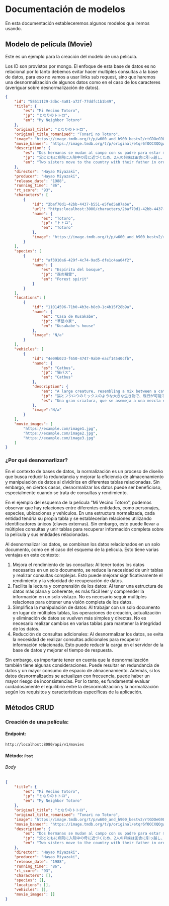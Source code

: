 # Documentación de modelos

En esta documentación estableceremos algunos modelos que iremos usando.

## Modelo de película (Movie)

Este es un ejemplo para la creación del modelo de una película.

Los ID son provistos por mongo. El enfoque de esta base de datos es no relacional por lo tanto debemos evitar hacer multiples consultas a la base de datos, para eso no vamos a usar links sub request, sino que haremos una desnormalización de algunos datos como en el caso de los caracteres (averiguar sobre desnormalización de datos).

```json
{
    "id": "58611129-2dbc-4a81-a72f-77ddfc1b1b49",
    "title": {
        "es": "Mi Vecino Totoro",
        "jp": "となりのトトロ",
        "en": "My Neighbor Totoro"
    },
    "original_title": "となりのトトロ",
    "original_title_romanised": "Tonari no Totoro",
    "image": "https://image.tmdb.org/t/p/w600_and_h900_bestv2/rtGDOeG9LzoerkDGZF9dnVeLppL.jpg",
    "movie_banner": "https://image.tmdb.org/t/p/original/etqr6fOOCXQOgwrQXaKwenTSuzx.jpg",
    "description": {
        "es": "Dos hermanas se mudan al campo con su padre para estar más cerca de su madre hospitalizada y descubren que los árboles cercanos están habitados por Totoros, espíritus mágicos del bosque. Cuando la hermana menor se escapa de casa, la hermana mayor busca ayuda de los espíritus para encontrarla.",
        "jp": "父とともに病院に入院中の母に近づくため、2人の姉妹は田舎に引っ越し、周囲の木々にはトトロと呼ばれる魔法の森の精霊が住んでいることを発見します。最年少の妹が家出したとき、姉は精霊の助けを求めて彼女を探し始めます。",
        "en": "Two sisters move to the country with their father in order to be closer to their hospitalized mother, and discover that the surrounding trees are inhabited by Totoros, magical spirits of the forest. When the youngest sister runs away from home, the older sister seeks help from the spirits to find her."
    },
    "director": "Hayao Miyazaki",
    "producer": "Hayao Miyazaki",
    "release_date": "1988",
    "running_time": "86",
    "rt_score": "93",
    "characters": [
        {
            "id": "2baf70d1-42bb-4437-b551-e5fed5a87abe",
            "url": "https:localhost:3000/characters/2baf70d1-42bb-4437-b551-e5fed5a87abe",
            "name": {
                "es": "Totoro",
                "jp": "トトロ",
                "en": "Totoro"
            },
            "image": "https://image.tmdb.org/t/p/w600_and_h900_bestv2/rtGDOeG9LzoerkDGZF9dnVeLppL.jpg"
        }
    ],
    "species": [
        {
            "id": "af3910a6-429f-4c74-9ad5-dfe1c4aa04f2",
            "name": {
                "es": "Espíritu del bosque",
                "jp": "森の精霊",
                "en": "Forest spirit"
            }
        }
    ],
    "locations": [
        {
            "id": "11014596-71b0-4b3e-b8c0-1c4b15f28b9a",
            "name": {
                "es": "Casa de Kusakabe",
                "jp": "草壁の家",
                "en": "Kusakabe's house"
            },
            "image": "N/a"
        }
    ],
    "vehicles": [
        {
            "id": "4e09b023-f650-4747-9ab9-eacf14540cfb",
            "name": {
                "es": "Catbus",
                "jp": "猫バス",
                "en": "Catbus"
            },
            "description": {
                "en": "A large creature, resembling a mix between a cat and an owl, capable of flight.",
                "jp": "猫とフクロウのミックスのような大きな生き物で、飛行が可能です。",
                "es": "Una gran criatura, que se asemeja a una mezcla entre un gato y un búho, capaz de volar."
            },
            "image":"N/a"
        }
    ],
    "movie_images": [
        "https://example.com/image1.jpg",
        "https://example.com/image2.jpg",
        "https://example.com/image3.jpg"
    ]
}
```

### ¿Por qué desnomarlizar?

En el contexto de bases de datos, la normalización es un proceso de diseño que busca reducir la redundancia y mejorar la eficiencia de almacenamiento y manipulación de datos al dividirlos en diferentes tablas relacionadas. Sin embargo, en ciertos casos, desnormalizar los datos puede ser beneficioso, especialmente cuando se trata de consultas y rendimiento.

En el ejemplo del esquema de la película "Mi Vecino Totoro", podemos observar que hay relaciones entre diferentes entidades, como personajes, especies, ubicaciones y vehículos. En una estructura normalizada, cada entidad tendría su propia tabla y se establecerían relaciones utilizando identificadores únicos (claves externas). Sin embargo, esto puede llevar a múltiples consultas y unir tablas para recuperar información completa sobre la película y sus entidades relacionadas.

Al desnormalizar los datos, se combinan los datos relacionados en un solo documento, como en el caso del esquema de la película. Esto tiene varias ventajas en este contexto:

1. Mejora el rendimiento de las consultas: Al tener todos los datos necesarios en un solo documento, se reduce la necesidad de unir tablas y realizar consultas complejas. Esto puede mejorar significativamente el rendimiento y la velocidad de recuperación de datos.
2. Facilita la lectura y comprensión de los datos: Al tener una estructura de datos más plana y coherente, es más fácil leer y comprender la información en un solo vistazo. No es necesario seguir múltiples relaciones para obtener una visión completa de los datos.
3. Simplifica la manipulación de datos: Al trabajar con un solo documento en lugar de múltiples tablas, las operaciones de creación, actualización y eliminación de datos se vuelven más simples y directas. No es necesario realizar cambios en varias tablas para mantener la integridad de los datos.
4. Reducción de consultas adicionales: Al desnormalizar los datos, se evita la necesidad de realizar consultas adicionales para recuperar información relacionada. Esto puede reducir la carga en el servidor de la base de datos y mejorar el tiempo de respuesta.

Sin embargo, es importante tener en cuenta que la desnormalización también tiene algunas consideraciones. Puede resultar en redundancia de datos y un mayor consumo de espacio de almacenamiento. Además, si los datos desnormalizados se actualizan con frecuencia, puede haber un mayor riesgo de inconsistencias. Por lo tanto, es fundamental evaluar cuidadosamente el equilibrio entre la desnormalización y la normalización según los requisitos y características específicas de la aplicación.

## Métodos CRUD

### Creación de una película:

#### Endpoint:

```shell
http://localhost:8080/api/v1/movies
```

#### Método:  `Post`

###### Body

```json
{
    "title": {
        "es": "Mi Vecino Totoro",
        "jp": "となりのトトロ",
        "en": "My Neighbor Totoro"
    },
    "original_title": "となりのトトロ",
    "original_title_romanised": "Tonari no Totoro",
    "image": "https://image.tmdb.org/t/p/w600_and_h900_bestv2/rtGDOeG9LzoerkDGZF9dnVeLppL.jpg",
    "movie_banner": "https://image.tmdb.org/t/p/original/etqr6fOOCXQOgwrQXaKwenTSuzx.jpg",
    "description": {
        "es": "Dos hermanas se mudan al campo con su padre para estar más cerca de su madre hospitalizada y descubren que los árboles cercanos están habitados por Totoros, espíritus mágicos del bosque. Cuando la hermana menor se escapa de casa, la hermana mayor busca ayuda de los espíritus para encontrarla.",
        "jp": "父とともに病院に入院中の母に近づくため、2人の姉妹は田舎に引っ越し、周囲の木々にはトトロと呼ばれる魔法の森の精霊が住んでいることを発見します。最年少の妹が家出したとき、姉は精霊の助けを求めて彼女を探し始めます。",
        "en": "Two sisters move to the country with their father in order to be closer to their hospitalized mother, and discover that the surrounding trees are inhabited by Totoros, magical spirits of the forest. When the youngest sister runs away from home, the older sister seeks help from the spirits to find her."
    },
    "director": "Hayao Miyazaki",
    "producer": "Hayao Miyazaki",
    "release_date": "1988",
    "running_time": "86",
    "rt_score": "93",
    "characters": [],
    "species": [],
    "locations": [],
    "vehicles": [],
    "movie_images": []
}
```
